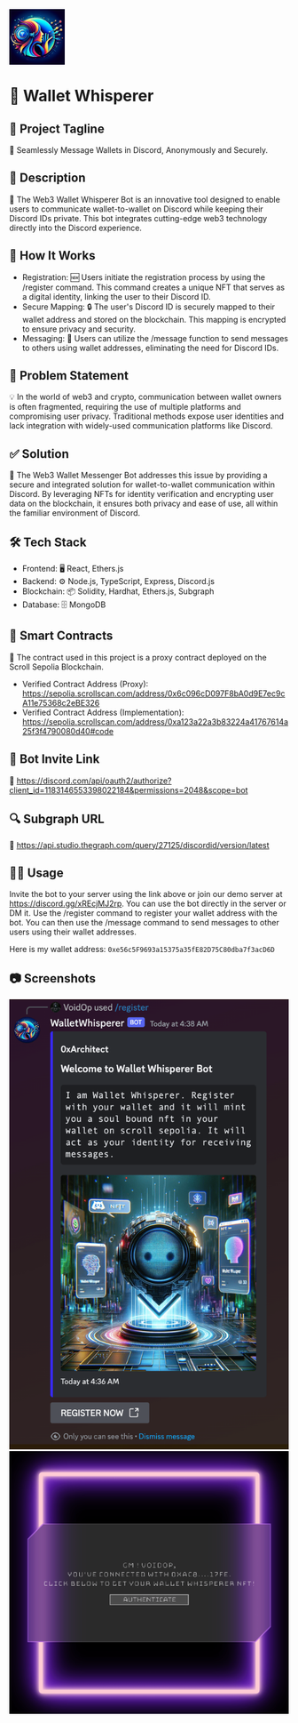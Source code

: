 <img src="./images/logo.png" width="100" align="center">

# 🤖 Wallet Whisperer
## 🌟 Project Tagline
🔗 Seamlessly Message Wallets in Discord, Anonymously and Securely.

## 📄 Description
🚀 The Web3 Wallet Whisperer Bot is an innovative tool designed to enable users to communicate wallet-to-wallet on Discord while keeping their Discord IDs private. This bot integrates cutting-edge web3 technology directly into the Discord experience.

## 🚀 How It Works
- Registration: 🆕 Users initiate the registration process by using the /register command. This command creates a unique NFT that serves as a digital identity, linking the user to their Discord ID.
- Secure Mapping: 🔒 The user's Discord ID is securely mapped to their wallet address and stored on the blockchain. This mapping is encrypted to ensure privacy and security.
- Messaging: 💬 Users can utilize the /message function to send messages to others using wallet addresses, eliminating the need for Discord IDs.
## 🤔 Problem Statement
💡 In the world of web3 and crypto, communication between wallet owners is often fragmented, requiring the use of multiple platforms and compromising user privacy. Traditional methods expose user identities and lack integration with widely-used communication platforms like Discord.

## ✅ Solution
🌉 The Web3 Wallet Messenger Bot addresses this issue by providing a secure and integrated solution for wallet-to-wallet communication within Discord. By leveraging NFTs for identity verification and encrypting user data on the blockchain, it ensures both privacy and ease of use, all within the familiar environment of Discord.

## 🛠 Tech Stack
- Frontend: 🖥 React, Ethers.js
- Backend: ⚙️ Node.js, TypeScript, Express, Discord.js
- Blockchain: 📦 Solidity, Hardhat, Ethers.js, Subgraph
- Database: 🗄 MongoDB
## 📜 Smart Contracts
🔗 The contract used in this project is a proxy contract deployed on the Scroll Sepolia Blockchain.

- Verified Contract Address (Proxy): https://sepolia.scrollscan.com/address/0x6c096cD097F8bA0d9E7ec9cA11e75368c2eBE326
- Verified Contract Address (Implementation): https://sepolia.scrollscan.com/address/0xa123a22a3b83224a41767614a25f3f4790080d40#code
## 🤖 Bot Invite Link
🔗 https://discord.com/api/oauth2/authorize?client_id=1183146553398022184&permissions=2048&scope=bot

## 🔍 Subgraph URL
🔗 https://api.studio.thegraph.com/query/27125/discordid/version/latest

## 🏃‍♀️ Usage
Invite the bot to your server using the link above or join our demo server at https://discord.gg/xREcjMJ2rp. You can use the bot directly in the server or DM it. Use the /register command to register your wallet address with the bot. You can then use the /message command to send messages to other users using their wallet addresses.

Here is my wallet address: `0xe56c5F9693a15375a35fE82D75C80dba7f3acD6D`

## 📷 Screenshots
![Screenshot](./images/scrnsht1.png)
![Screenshot](./images/scrnsht2.png)

